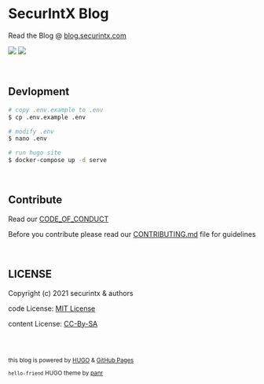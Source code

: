 # SecurIntX Blog

Read the Blog @ [blog.securintx.com](https://blog.securintx.com) 

[![](https://img.shields.io/badge/license-MIT%20License-blue?logo=github&color=blue)](#LICENSE)
[![](https://i.creativecommons.org/l/by-sa/4.0/88x31.png)](#LICENSE)

<br>

## Devlopment

```bash
# copy .env.example to .env
$ cp .env.example .env

# modify .env
$ nano .env

# run hugo site
$ docker-compose up -d serve
```

<br>

## Contribute

Read our [CODE_OF_CONDUCT](https://github.com/securintx/blog/blob/main/.github/CODE_OF_CONDUCT.md)

Before you contribute please read our [CONTRIBUTING.md](https://github.com/securintx/blog/blob/main/.github/CONTRIBUTING.md) file for guidelines


<br>

## LICENSE

Copyright (c) 2021 securintx & authors

code License: [MIT License](https://github.com/securintx/blog/blob/main/LICENSE.txt)

content License: [CC-By-SA](https://github.com/securintx/blog/blob/main/content-license.txt)

<br>
<br>

<small>

this blog is powered by [HUGO](https://gohugo.io) & [GitHub Pages](https://pages.github.com/)

`hello-friend` HUGO theme by [panr](https://github.com/panr/hugo-theme-hello-friend)

</small>
